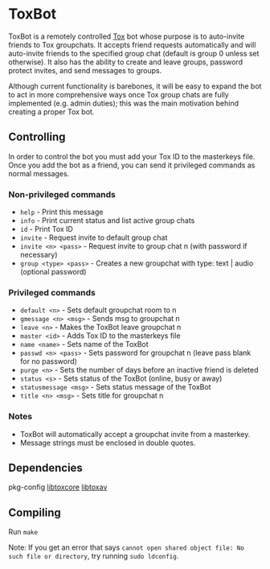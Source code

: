 # ToxBot
ToxBot is a remotely controlled [Tox](https://tox.chat) bot whose purpose is to auto-invite friends to Tox groupchats. It accepts friend requests automatically and will auto-invite friends to the specified group chat (default is group 0 unless set otherwise). It also has the ability to create and leave groups, password protect invites, and send messages to groups.

Although current functionality is barebones, it will be easy to expand the bot to act in more comprehensive ways once Tox group chats are fully implemented (e.g. admin duties); this was the main motivation behind creating a proper Tox bot.

## Controlling
In order to control the bot you must add your Tox ID to the masterkeys file. Once you add the bot as a friend, you can send it privileged commands as normal messages.

### Non-privileged commands
* `help` - Print this message
* `info` - Print current status and list active group chats
* `id` - Print Tox ID
* `invite` - Request invite to default group chat
* `invite <n> <pass>` - Request invite to group chat n (with password if necessary)
* `group <type> <pass>` - Creates a new groupchat with type: text | audio (optional password)

### Privileged commands
* `default <n>` - Sets default groupchat room to n
* `gmessage <n> <msg>` - Sends msg to groupchat n
* `leave <n>` - Makes the ToxBot leave groupchat n
* `master <id>` - Adds Tox ID to the masterkeys file
* `name <name>` - Sets name of the ToxBot
* `passwd <n> <pass>` - Sets password for groupchat n (leave pass blank for no password)
* `purge <n>` - Sets the number of days before an inactive friend is deleted
* `status <s>` - Sets status of the ToxBot (online, busy or away)
* `statusmessage <msg>` - Sets status message of the ToxBot
* `title <n> <msg>` - Sets title for groupchat n

### Notes
* ToxBot will automatically accept a groupchat invite from a masterkey.
* Message strings must be enclosed in double quotes.

## Dependencies
pkg-config
[libtoxcore](https://github.com/irungentoo/toxcore)
[libtoxav](https://github.com/irungentoo/toxcore/blob/master/INSTALL.md#libtoxav)

## Compiling
Run `make`

Note: If you get an error that says `cannot open shared object file: No such file or directory`, try running `sudo ldconfig`.
